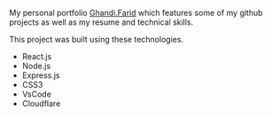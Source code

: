 My personal portfolio <a href="https://portfolio-ghandi-farid.pages.dev/" target="_blank">Ghandi.Farid</a> which features some of my github projects as well as my resume and technical skills.<br/>

This project was built using these technologies.

- React.js
- Node.js
- Express.js
- CSS3
- VsCode
- Cloudflare
